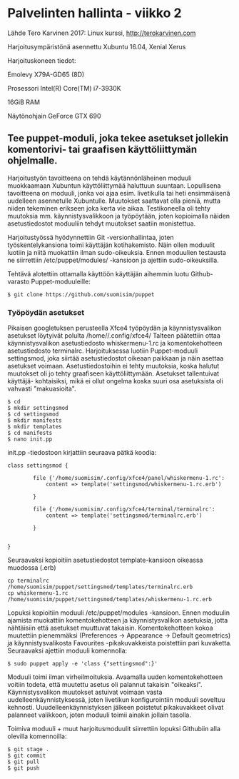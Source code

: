 # Palvelinten hallinta - viikko 2

Lähde  Tero Karvinen 2017: Linux kurssi, http://terokarvinen.com

Harjoitusympäristönä asennettu Xubuntu 16.04, Xenial Xerus

Harjoituskoneen tiedot:

Emolevy X79A-GD65 (8D)

Prosessori Intel(R) Core(TM) i7-3930K

16GiB RAM

Näytönohjain GeForce GTX 690

## Tee puppet-moduli, joka tekee asetukset jollekin komentorivi- tai graafisen käyttöliittymän ohjelmalle.

Harjoitustyön tavoitteena on tehdä käytännönläheinen moduuli muokkaamaan Xubuntun käyttöliittymää haluttuun suuntaan.
Lopullisena tavoitteena on moduuli, jonka voi ajaa esim. livetikulla tai heti ensimmäisenä uudelleen asennetulle Xubuntulle.
Muutokset saattavat olla pieniä, mutta niiden tekeminen erikseen joka kerta vie aikaa. Testikoneella oli tehty muutoksia mm. 
käynnistysvalikkoon ja työpöytään, joten kopioimalla näiden asetustiedostot moduuliin tehdyt muutokset saatiin monistettua.

Harjoitustyössä hyödynnettiin Git -versionhallintaa, joten työskentelykansiona toimi käyttäjän kotihakemisto.
Näin ollen moduulit luotiin ja niitä muokattiin ilman sudo-oikeuksia. Ennen moduulien testausta ne siirrettiin
/etc/puppet/modules/ -kansioon ja ajettiin sudo-oikeuksilla.

Tehtävä alotettiin ottamalla käyttöön käyttäjän aihemmin luotu Github-varasto Puppet-moduuleille:

	$ git clone https://github.com/suomisim/puppet


### Työpöydän asetukset

Pikaisen googletuksen perusteella Xfce4 työpöydän ja käynnistysvalikon asetukset löytyivät polulta /home/<user>/.config/xfce4/
Talteen päätettiin ottaa käynnistysvalikon asetustiedosto whiskermenu-1.rc ja komentokehotteen asetustiedosto terminalrc.
Harjoituksessa luotiin Puppet-moduuli settingsmod, joka siirtää asetustiedostot oikeaan paikkaan ja näin asettaa asetukset voimaan.
Asetustiedostoihin ei tehty muutoksia, koska halutut muutokset oli jo tehty graafiseen käyttöliittymään. Asetukset tallentuivat käyttäjä-
kohtaisiksi, mikä ei ollut ongelma koska suuri osa asetuksista oli vahvasti "makuasioita".

	$ cd
	$ mkdir settingsmod
	$ cd settingsmod
	$ mkdir manifests
	$ mkdir templates
	$ cd manifests
	$ nano init.pp

init.pp -tiedostoon kirjattiin seuraava pätkä koodia:

	class settingsmod {

        	file {'/home/suomisim/.config/xfce4/panel/whiskermenu-1.rc':
                content => template('settingsmod/whiskermenu-1.rc.erb')

        	}

        	file {'/home/suomisim/.config/xfce4/terminal/terminalrc':
                content => template('settingsmod/terminalrc.erb')

        	}


	}

Seuraavaksi kopioitiin asetustiedostot template-kansioon oikeassa muodossa (.erb)

	cp terminalrc /home/suomisim/puppet/settingsmod/templates/terminalrc.erb
	cp whiskermenu-1.rc /home/suomisim/puppet/settingsmod/templates/whiskermenu-1.rc.erb

Lopuksi kopioitiin moduuli /etc/puppet/modules -kansioon. Ennen moduulin ajamista muokattiin komentokehotteen
ja käynnistysvalikon asetuksia, jotta nähtäisiin että asetukset muuttuvat takaisin. Komentokehotteen kokoa
muutettiin pienemmäksi (Preferences -> Appearance -> Default geometrics) ja käynnistysvalikosta Favourites
-pikakuvakkeista poistettiin pari kuvaketta. Seuraavaksi ajettiin moduuli komennolla:

	$ sudo puppet apply -e 'class {"settingsmod":}'

Moduuli toimi ilman virheilmoituksia. Avaamalla uuden komentokehotteen voitiin todeta, että muutettu asetus
oli palannut takaisin "oikeaksi". Käynnistysvalikon muutokset astuivat voimaan vasta uudelleenkäynnistyksessä,
joten livetikun konfigurointiin moduuli soveltuu kehnosti. Uuudelleenkäynnistyksen jälkeen poistetut pikakuvakkeet
olivat palanneet valikkoon, joten moduuli toimii ainakin jollain tasolla.

Toimiva moduuli + muut harjoitusmoduulit siirrettiin lopuksi Githubiin alla olevilla komennoilla:

	$ git stage .
	$ git commit
	$ git pull
	$ git push 
 



